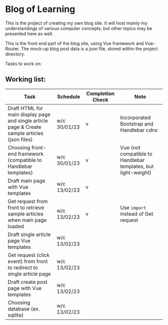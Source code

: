 # Blog of Learning

This is the project of creating my own blog site. It will host mainly my understandings of various computer concepts, but other topics may be presented here as well.

This is the front end part of the blog site, using Vue framework and Vue-Router. The mock-up blog post data is a json file, stored within the project directory.

Tasks to work on:

## Working list:

| Task                                                         | Schedule     | Completion Check | Note                                                         |
| ------------------------------------------------------------ | ------------ | ---------------- | ------------------------------------------------------------ |
| Draft HTML for main display page and single article page & Create sample articles (json files) | w/c 30/01/23 | v                | Incorporated Bootstrap and Handlebar cdns                    |
| Choosing front-end framework (compatible to Handlebar templates) | w/c 30/01/23 | v                | Vue (not compatible to Handlebar templates, but light-weight) |
| Draft main page with Vue templates                           | w/c 13/02/23 | v                |                                                              |
| Get request from front to retrieve sample articles when main page loaded | w/c 13/02/23 | v                | Use `import` instead of Get request                          |
| Draft single article page Vue templates                      | w/c 13/02/23 |                  |                                                              |
| Get request (click event) from front to redirect to single article page | w/c 13/02/23 |                  |                                                              |
| Draft create post page with Vue templates                    | w/c 13/02/23 |                  |                                                              |
| Choosing database (ex. sqllite)                              | w/c 13/02/23 |                  |                                                              |

